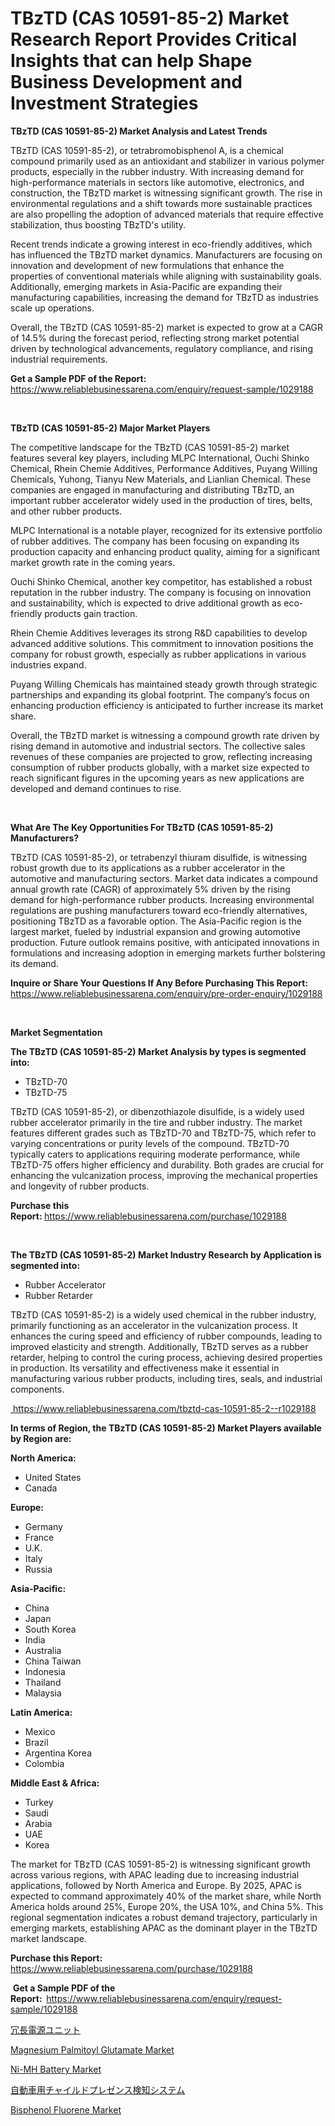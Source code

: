 <p><h1>TBzTD (CAS 10591-85-2) Market Research Report Provides Critical Insights that can help Shape Business Development and Investment Strategies</h1></p><p><strong>TBzTD (CAS 10591-85-2) Market Analysis and Latest Trends</strong></p>
<p><p>TBzTD (CAS 10591-85-2), or tetrabromobisphenol A, is a chemical compound primarily used as an antioxidant and stabilizer in various polymer products, especially in the rubber industry. With increasing demand for high-performance materials in sectors like automotive, electronics, and construction, the TBzTD market is witnessing significant growth. The rise in environmental regulations and a shift towards more sustainable practices are also propelling the adoption of advanced materials that require effective stabilization, thus boosting TBzTD's utility.</p><p>Recent trends indicate a growing interest in eco-friendly additives, which has influenced the TBzTD market dynamics. Manufacturers are focusing on innovation and development of new formulations that enhance the properties of conventional materials while aligning with sustainability goals. Additionally, emerging markets in Asia-Pacific are expanding their manufacturing capabilities, increasing the demand for TBzTD as industries scale up operations. </p><p>Overall, the TBzTD (CAS 10591-85-2) market is expected to grow at a CAGR of 14.5% during the forecast period, reflecting strong market potential driven by technological advancements, regulatory compliance, and rising industrial requirements.</p></p>
<p><strong>Get a Sample PDF of the Report:&nbsp;</strong> <a href="https://www.reliablebusinessarena.com/enquiry/request-sample/1029188">https://www.reliablebusinessarena.com/enquiry/request-sample/1029188</a></p>
<p>&nbsp;</p>
<p><strong>TBzTD (CAS 10591-85-2) Major Market Players</strong></p>
<p><p>The competitive landscape for the TBzTD (CAS 10591-85-2) market features several key players, including MLPC International, Ouchi Shinko Chemical, Rhein Chemie Additives, Performance Additives, Puyang Willing Chemicals, Yuhong, Tianyu New Materials, and Lianlian Chemical. These companies are engaged in manufacturing and distributing TBzTD, an important rubber accelerator widely used in the production of tires, belts, and other rubber products.</p><p>MLPC International is a notable player, recognized for its extensive portfolio of rubber additives. The company has been focusing on expanding its production capacity and enhancing product quality, aiming for a significant market growth rate in the coming years. </p><p>Ouchi Shinko Chemical, another key competitor, has established a robust reputation in the rubber industry. The company is focusing on innovation and sustainability, which is expected to drive additional growth as eco-friendly products gain traction.</p><p>Rhein Chemie Additives leverages its strong R&D capabilities to develop advanced additive solutions. This commitment to innovation positions the company for robust growth, especially as rubber applications in various industries expand.</p><p>Puyang Willing Chemicals has maintained steady growth through strategic partnerships and expanding its global footprint. The company’s focus on enhancing production efficiency is anticipated to further increase its market share.</p><p>Overall, the TBzTD market is witnessing a compound growth rate driven by rising demand in automotive and industrial sectors. The collective sales revenues of these companies are projected to grow, reflecting increasing consumption of rubber products globally, with a market size expected to reach significant figures in the upcoming years as new applications are developed and demand continues to rise.</p></p>
<p>&nbsp;</p>
<p><strong>What Are The Key Opportunities For TBzTD (CAS 10591-85-2) Manufacturers?</strong></p>
<p><p>TBzTD (CAS 10591-85-2), or tetrabenzyl thiuram disulfide, is witnessing robust growth due to its applications as a rubber accelerator in the automotive and manufacturing sectors. Market data indicates a compound annual growth rate (CAGR) of approximately 5% driven by the rising demand for high-performance rubber products. Increasing environmental regulations are pushing manufacturers toward eco-friendly alternatives, positioning TBzTD as a favorable option. The Asia-Pacific region is the largest market, fueled by industrial expansion and growing automotive production. Future outlook remains positive, with anticipated innovations in formulations and increasing adoption in emerging markets further bolstering its demand.</p></p>
<p><strong>Inquire or Share Your Questions If Any Before Purchasing This Report:</strong> <a href="https://www.reliablebusinessarena.com/enquiry/pre-order-enquiry/1029188">https://www.reliablebusinessarena.com/enquiry/pre-order-enquiry/1029188</a></p>
<p>&nbsp;</p>
<p><strong>Market Segmentation</strong></p>
<p><strong>The TBzTD (CAS 10591-85-2) Market Analysis by types is segmented into:</strong></p>
<p><ul><li>TBzTD-70</li><li>TBzTD-75</li></ul></p>
<p><p>TBzTD (CAS 10591-85-2), or dibenzothiazole disulfide, is a widely used rubber accelerator primarily in the tire and rubber industry. The market features different grades such as TBzTD-70 and TBzTD-75, which refer to varying concentrations or purity levels of the compound. TBzTD-70 typically caters to applications requiring moderate performance, while TBzTD-75 offers higher efficiency and durability. Both grades are crucial for enhancing the vulcanization process, improving the mechanical properties and longevity of rubber products.</p></p>
<p><strong>Purchase this Report:&nbsp;</strong><a href="https://www.reliablebusinessarena.com/purchase/1029188">https://www.reliablebusinessarena.com/purchase/1029188</a></p>
<p>&nbsp;</p>
<p><strong>The TBzTD (CAS 10591-85-2) Market Industry Research by Application is segmented into:</strong></p>
<p><ul><li>Rubber Accelerator</li><li>Rubber Retarder</li></ul></p>
<p><p>TBzTD (CAS 10591-85-2) is a widely used chemical in the rubber industry, primarily functioning as an accelerator in the vulcanization process. It enhances the curing speed and efficiency of rubber compounds, leading to improved elasticity and strength. Additionally, TBzTD serves as a rubber retarder, helping to control the curing process, achieving desired properties in production. Its versatility and effectiveness make it essential in manufacturing various rubber products, including tires, seals, and industrial components.</p></p>
<p><a href="https://www.reliablebusinessarena.com/tbztd-cas-10591-85-2--r1029188">&nbsp;https://www.reliablebusinessarena.com/tbztd-cas-10591-85-2--r1029188</a></p>
<p><strong>In terms of Region, the TBzTD (CAS 10591-85-2) Market Players available by Region are:</strong></p>
<p>
    <p> <strong> North America: </strong>
        <ul>
            <li>United States</li>
            <li>Canada</li>
        </ul>
        </p> 
    <p> <strong> Europe: </strong>
        <ul>
            <li>Germany</li>
            <li>France</li>
            <li>U.K.</li>
            <li>Italy</li>
            <li>Russia</li>
        </ul>
        </p> 
    <p> <strong> Asia-Pacific: </strong>
        <ul>
            <li>China</li>
            <li>Japan</li>
            <li>South Korea</li>
            <li>India</li>
            <li>Australia</li>
            <li>China Taiwan</li>
            <li>Indonesia</li>
            <li>Thailand</li>
            <li>Malaysia</li>
        </ul>
        </p> 
    <p> <strong> Latin America: </strong>
        <ul>
            <li>Mexico</li>
            <li>Brazil</li>
            <li>Argentina Korea</li>
            <li>Colombia</li>
        </ul>
        </p> 
    <p> <strong> Middle East & Africa: </strong>
        <ul>
            <li>Turkey</li>
            <li>Saudi</li>
            <li>Arabia</li>
            <li>UAE</li>
            <li>Korea</li>
        </ul>
    </p>
    </p>
<p><p>The market for TBzTD (CAS 10591-85-2) is witnessing significant growth across various regions, with APAC leading due to increasing industrial applications, followed by North America and Europe. By 2025, APAC is expected to command approximately 40% of the market share, while North America holds around 25%, Europe 20%, the USA 10%, and China 5%. This regional segmentation indicates a robust demand trajectory, particularly in emerging markets, establishing APAC as the dominant player in the TBzTD market landscape.</p></p>
<p><strong>Purchase this Report: </strong><a href="https://www.reliablebusinessarena.com/purchase/1029188">https://www.reliablebusinessarena.com/purchase/1029188</a></p>
<p>&nbsp;<strong>Get a Sample PDF of the Report:&nbsp;&nbsp;</strong><a href="https://www.reliablebusinessarena.com/enquiry/request-sample/1029188">https://www.reliablebusinessarena.com/enquiry/request-sample/1029188</a></p>
<p><strong></strong></p>
<p><p><a href="https://medium.com/@deonboer2023/%E5%86%97%E9%95%B7%E9%9B%BB%E6%BA%90%E3%83%A6%E3%83%8B%E3%83%83%E3%83%88%E5%B8%82%E5%A0%B4-2024%E5%B9%B4%E3%81%8B%E3%82%892031%E5%B9%B4%E3%81%BE%E3%81%A7%E3%81%AE%E3%82%B0%E3%83%AD%E3%83%BC%E3%83%90%E3%83%AB%E3%81%8A%E3%82%88%E3%81%B3%E5%9C%B0%E5%9F%9F%E5%88%86%E6%9E%90-5920014d0bbf">冗長電源ユニット</a></p><p><a href="https://www.linkedin.com/pulse/magnesium-palmitoyl-glutamate-market-share-new-trends-analysis-ytqbc?trackingId=FalfJReBQQyJQNVBsrEOdg%3D%3D">Magnesium Palmitoyl Glutamate Market</a></p><p><a href="https://github.com/mauripalmi/Market-Research-Report-List-5/blob/main/ni-mh-battery-market.md">Ni-MH Battery Market</a></p><p><a href="https://medium.com/@deonboer2023/automotive-child-presence-detection-system-3c888dba8098">自動車用チャイルドプレゼンス検知システム</a></p><p><a href="https://medium.com/@dylan.greene85678/the-bisphenol-fluorene-market-decisions-are-mostly-driven-by-resource-optimization-and-582bdbfaaac4">Bisphenol Fluorene Market</a></p></p>